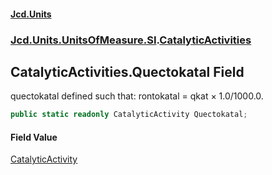 #### [Jcd.Units](index.md 'index')

### [Jcd.Units.UnitsOfMeasure.SI](Jcd.Units.UnitsOfMeasure.SI.md 'Jcd.Units.UnitsOfMeasure.SI').[CatalyticActivities](CatalyticActivities.md 'Jcd.Units.UnitsOfMeasure.SI.CatalyticActivities')

## CatalyticActivities.Quectokatal Field

quectokatal defined such that: rontokatal = qkat × 1.0/1000.0.

```csharp
public static readonly CatalyticActivity Quectokatal;
```

#### Field Value

[CatalyticActivity](CatalyticActivity.md 'Jcd.Units.UnitTypes.CatalyticActivity')